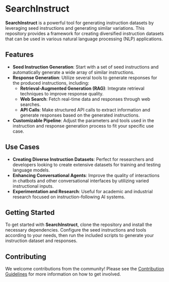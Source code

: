 # SearchInstruct

**SearchInstruct** is a powerful tool for generating instruction datasets by leveraging seed instructions and generating similar variations. This repository provides a framework for creating diversified instruction datasets that can be used in various natural language processing (NLP) applications.

## Features

- **Seed Instruction Generation**: Start with a set of seed instructions and automatically generate a wide array of similar instructions.
- **Response Generation**: Utilize several tools to generate responses for the produced instructions, including:
  - **Retrieval-Augmented Generation (RAG)**: Integrate retrieval techniques to improve response quality.
  - **Web Search**: Fetch real-time data and responses through web searches.
  - **API Calls**: Make structured API calls to extract information and generate responses based on the generated instructions.
- **Customizable Pipeline**: Adjust the parameters and tools used in the instruction and response generation process to fit your specific use case.

## Use Cases

- **Creating Diverse Instruction Datasets**: Perfect for researchers and developers looking to create extensive datasets for training and testing language models.
- **Enhancing Conversational Agents**: Improve the quality of interactions in chatbots and other conversational interfaces by utilizing varied instructional inputs.
- **Experimentation and Research**: Useful for academic and industrial research focused on instruction-following AI systems.

## Getting Started

To get started with **SearchInstruct**, clone the repository and install the necessary dependencies. Configure the seed instructions and tools according to your needs, then run the included scripts to generate your instruction dataset and responses.

## Contributing

We welcome contributions from the community! Please see the [Contribution Guidelines](CONTRIBUTING.md) for more information on how to get involved.

